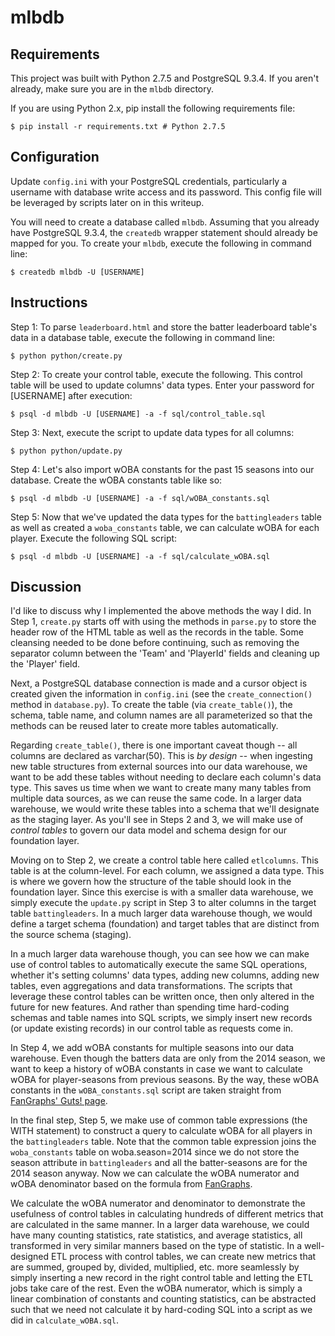 # mlbdb

## Requirements
This project was built with Python 2.7.5 and PostgreSQL 9.3.4. If you aren't already, make sure you are in the ```mlbdb``` directory. 

If you are using Python 2.x, pip install the following requirements file:
```
$ pip install -r requirements.txt # Python 2.7.5
```

## Configuration
Update ```config.ini``` with your PostgreSQL credentials, particularly a username with database write access and its password. This config file will be leveraged by scripts later on in this writeup.

You will need to create a database called ```mlbdb```. Assuming that you already have PostgreSQL 9.3.4, the ```createdb``` wrapper statement should already be mapped for you. To create your ```mlbdb```, execute the following in command line:
```
$ createdb mlbdb -U [USERNAME]
```

## Instructions
Step 1: To parse ```leaderboard.html``` and store the batter leaderboard table's data in a database table, execute the following in command line:
```
$ python python/create.py
```

Step 2: To create your control table, execute the following. This control table will be used to update columns' data types. Enter your password for [USERNAME] after execution:
```
$ psql -d mlbdb -U [USERNAME] -a -f sql/control_table.sql
```

Step 3: Next, execute the script to update data types for all columns:
```
$ python python/update.py
```

Step 4: Let's also import wOBA constants for the past 15 seasons into our database. Create the wOBA constants table like so:
```
$ psql -d mlbdb -U [USERNAME] -a -f sql/wOBA_constants.sql
```

Step 5: Now that we've updated the data types for the ```battingleaders``` table as well as created a ```woba_constants``` table, we can calculate wOBA for each player. Execute the following SQL script:
```
$ psql -d mlbdb -U [USERNAME] -a -f sql/calculate_wOBA.sql
```

## Discussion
I'd like to discuss why I implemented the above methods the way I did. In Step 1, ```create.py``` starts off with using the methods in ```parse.py``` to store the header row of the HTML table as well as the records in the table. Some cleansing needed to be done before continuing, such as removing the separator column between the 'Team' and 'PlayerId' fields and cleaning up the 'Player' field. 

Next, a PostgreSQL database connection is made and a cursor object is created given the information in ```config.ini``` (see the ```create_connection()``` method in ```database.py```). To create the table (via ```create_table()```), the schema, table name, and column names are all parameterized so that the methods can be reused later to create more tables automatically. 

Regarding ```create_table()```, there is one important caveat though -- all columns are declared as varchar(50). This is *by design* -- when ingesting new table structures from external sources into our data warehouse, we want to be add these tables without needing to declare each column's data type. This saves us time when we want to create many many tables from multiple data sources, as we can reuse the same code. In a larger data warehouse, we would write these tables into a schema that we'll designate as the staging layer. As you'll see in Steps 2 and 3, we will make use of *control tables* to govern our data model and schema design for our foundation layer.

Moving on to Step 2, we create a control table here called ```etlcolumns```. This table is at the column-level. For each column, we assigned a data type. This is where we govern how the structure of the table should look in the foundation layer. Since this exercise is with a smaller data warehouse, we simply execute the ```update.py``` script in Step 3 to alter columns in the target table ```battingleaders```. In a much larger data warehouse though, we would define a target schema (foundation) and target tables that are distinct from the source schema (staging).

In a much larger data warehouse though, you can see how we can make use of control tables to automatically execute the same SQL operations, whether it's setting columns' data types, adding new columns, adding new tables, even aggregations and data transformations. The scripts that leverage these control tables can be written once, then only altered in the future for new features. And rather than spending time hard-coding schemas and table names into SQL scripts, we simply insert new records (or update existing records) in our control table as requests come in.

In Step 4, we add wOBA constants for multiple seasons into our data warehouse. Even though the batters data are only from the 2014 season, we want to keep a history of wOBA constants in case we want to calculate wOBA for player-seasons from previous seasons. By the way, these wOBA constants in the ```wOBA_constants.sql``` script are taken straight from [FanGraphs' Guts! page](http://www.fangraphs.com/guts.aspx).

In the final step, Step 5, we make use of common table expressions (the WITH statement) to construct a query to calculate wOBA for all players in the ```battingleaders``` table. Note that the common table expression joins the ```woba_constants``` table on woba.season=2014 since we do not store the season attribute in ```battingleaders``` and all the batter-seasons are for the 2014 season anyway. Now we can calculate the wOBA numerator and wOBA denominator based on the formula from [FanGraphs](http://www.fangraphs.com/library/offense/woba/).

We calculate the wOBA numerator and denominator to demonstrate the usefulness of control tables in calculating hundreds of different metrics that are calculated in the same manner. In a larger data warehouse, we could have many counting statistics, rate statistics, and average statistics, all transformed in very similar manners based on the type of statistic. In a well-designed ETL process with control tables, we can create new metrics that are summed, grouped by, divided, multiplied, etc. more seamlessly by simply inserting a new record in the right control table and letting the ETL jobs take care of the rest. Even the wOBA numerator, which is simply a linear combination of constants and counting statistics, can be abstracted such that we need not calculate it by hard-coding SQL into a script as we did in ```calculate_wOBA.sql```.